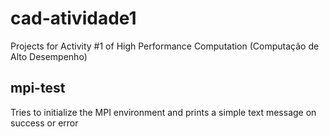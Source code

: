 # cad-atividade1
Projects for Activity #1 of High Performance Computation (Computação de Alto Desempenho)

## mpi-test
Tries to initialize the MPI environment and prints a simple text message on success or error